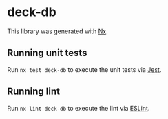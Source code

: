 # deck-db

This library was generated with [Nx](https://nx.dev).

## Running unit tests

Run `nx test deck-db` to execute the unit tests via [Jest](https://jestjs.io).

## Running lint

Run `nx lint deck-db` to execute the lint via [ESLint](https://eslint.org/).
